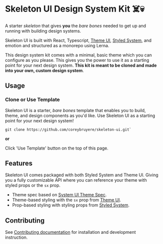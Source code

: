 # Skeleton UI Design System Kit ☠️💀

A starter _skeleton_ that gives **you** the _bare bones_ needed to get up and running with building design systems.

Skeleton UI is built with React, Typescript, [Theme UI](https://github.com/system-ui/theme-ui), [Styled System](https://github.com/styled-system/styled-system), and emotion and structured as a monorepo using Lerna.

This design system kit comes with a minimal, basic theme which you can configure as you please. This gives you the power to use it as a starting point for your next design system. **This kit is meant to be cloned and made into your own, custom design system**. 

## Usage

### Clone or Use Template

Skeleton UI is a starter, _bare bones_ template that enables you to build, theme, and design components as you'd like. Use Skeleton UI as a starting point for your next design system!

```
git clone https://github.com/coreybruyere/skeleton-ui.git`
```
**or**

Click 'Use Template' button on the top of this page.

## Features

Skeleton UI comes packaged with both Styled System and Theme UI. Giving you a fully customizable API where you can reference your theme with styled props or the `sx` prop.

- Theme spec based on [System UI Theme Spec](https://styled-system.com/theme-specification).
- Theme-based styling with the `sx` prop from [Theme UI](https://github.com/system-ui/theme-ui).
- Prop-based styling with styling props from [Styled System](https://github.com/styled-system/styled-system).

## Contributing

See [Contributing documentation](/CONTRIBUTING.md) for installation and development instruction.



<!---## To-do:--->

<!--- - Document yalc process in CONTRIBUTING --->
<!--- - Figure out Props of issue in MDX files --->
<!--- - Update README in individual packages --->
<!--- - Document usage (Use as template) --->
<!--- - Add simple icon component --->
<!--- - Document when to use styled prop functions --->
